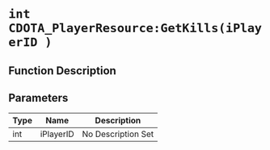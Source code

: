 # `int CDOTA_PlayerResource:GetKills(iPlayerID )`
## Function Description

## Parameters
Type|Name|Description
--|--|--
int|iPlayerID|No Description Set
